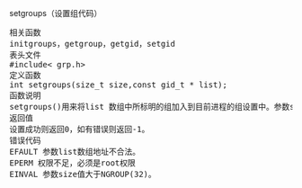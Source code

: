 setgroups（设置组代码）
<pre>相关函数
initgroups，getgroup，getgid，setgid
表头文件
#include< grp.h>
定义函数
int setgroups(size_t size,const gid_t * list);
函数说明
setgroups()用来将list 数组中所标明的组加入到目前进程的组设置中。参数size为list()的gid_t数目，最大值为NGROUP(32)。
返回值
设置成功则返回0，如有错误则返回-1。
错误代码
EFAULT 参数list数组地址不合法。
EPERM 权限不足，必须是root权限
EINVAL 参数size值大于NGROUP(32)。</pre>